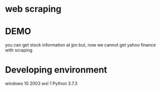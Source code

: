 # web scraping

# DEMO

you can get stock information at jpn
but, now we cannot get yahoo finance with scraping

# Developing environment

windows 10 2003
wsl 1
Python 3.7.3
